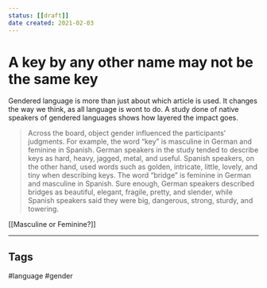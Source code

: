 ```yaml
---
status: [[draft]] 
date created: 2021-02-03 
--- 
```


# A key by any other name may not be the same key

Gendered language is more than just about which article is used. It changes the way we think, as all language is wont to do. A study done of native speakers of gendered languages shows how layered the impact goes.

> Across the board, object gender influenced the participants’ judgments. For example, the word “key” is masculine in German and feminine in Spanish. German speakers in the study tended to describe keys as hard, heavy, jagged, metal, and useful. Spanish speakers, on the other hand, used words such as golden, intricate, little, lovely, and tiny when describing keys. The word “bridge” is feminine in German and masculine in Spanish. Sure enough, German speakers described bridges as beautiful, elegant, fragile, pretty, and slender, while Spanish speakers said they were big, dangerous, strong, sturdy, and towering.

[[Masculine or Feminine?]]


---
## Tags
#language 
#gender 
